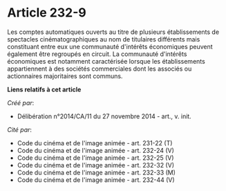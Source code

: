 # Article 232-9

Les comptes automatiques ouverts au titre de plusieurs établissements de spectacles cinématographiques au nom de titulaires
différents mais constituant entre eux une communauté d'intérêts économiques peuvent également être regroupés en circuit. La
communauté d'intérêts économiques est notamment caractérisée lorsque les établissements appartiennent à des sociétés
commerciales dont les associés ou actionnaires majoritaires sont communs.

**Liens relatifs à cet article**

_Créé par_:

  - Délibération n°2014/CA/11 du 27 novembre 2014 - art., v. init.

_Cité par_:

  - Code du cinéma et de l'image animée - art. 231-22 (T)
  - Code du cinéma et de l'image animée - art. 232-24 (V)
  - Code du cinéma et de l'image animée - art. 232-25 (V)
  - Code du cinéma et de l'image animée - art. 232-32 (V)
  - Code du cinéma et de l'image animée - art. 232-33 (M)
  - Code du cinéma et de l'image animée - art. 232-44 (V)
